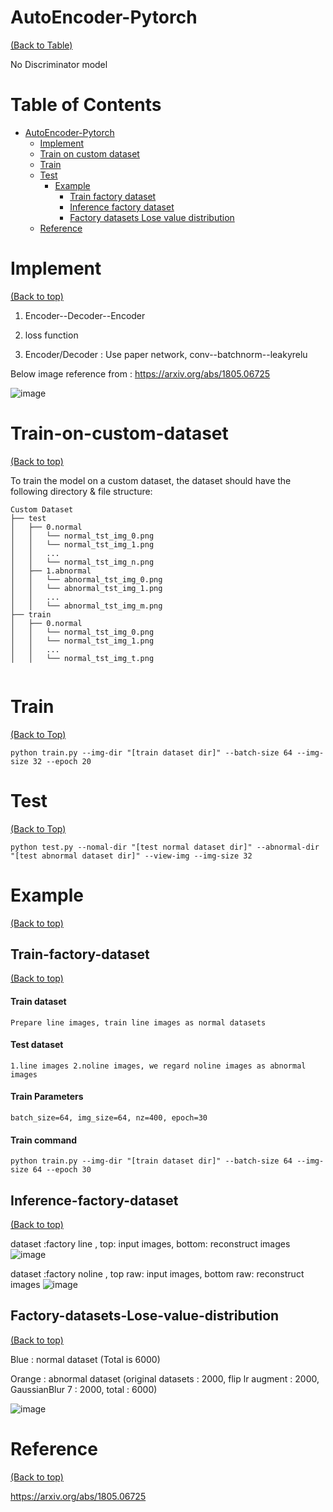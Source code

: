 # AutoEncoder-Pytorch
[(Back to Table)](#table-of-contents)

No Discriminator model 

<!-- After you have introduced your project, it is a good idea to add a **Table of contents** or **TOC** as **cool** people say it. This would make it easier for people to navigate through your README and find exactly what they are looking for.

Here is a sample TOC(*wow! such cool!*) that is actually the TOC for this README. -->
# Table of Contents
- [AutoEncoder-Pytorch](#AutoEncoder-Pytorch)
    - [Implement](#Implement)
    - [Train on custom dataset](#Train-on-custom-dataset)
    - [Train](#Train)
    - [Test](#Test)
        - [Example](#Example)
            - [Train factory dataset](#Train-factory-dataset)
            - [Inference factory dataset](#Inference-factory-dataset)
            - [Factory datasets Lose value distribution](#Factory-datasets-Lose-value-distribution)
    - [Reference](#Reference)


# Implement 
[(Back to top)](#table-of-contents)

1. Encoder--Decoder--Encoder

2. loss function

3. Encoder/Decoder : Use paper network, conv--batchnorm--leakyrelu

Below image reference from : https://arxiv.org/abs/1805.06725

![image](https://user-images.githubusercontent.com/58428559/187036065-f1b7f624-bb0d-4d96-b3c9-6e6d8f74c98a.png)



# Train-on-custom-dataset
[(Back to top)](#table-of-contents)

To train the model on a custom dataset, the dataset should have the following directory & file structure:
```
Custom Dataset
├── test
│   ├── 0.normal
│   │   └── normal_tst_img_0.png
│   │   └── normal_tst_img_1.png
│   │   ...
│   │   └── normal_tst_img_n.png
│   ├── 1.abnormal
│   │   └── abnormal_tst_img_0.png
│   │   └── abnormal_tst_img_1.png
│   │   ...
│   │   └── abnormal_tst_img_m.png
├── train
│   ├── 0.normal
│   │   └── normal_tst_img_0.png
│   │   └── normal_tst_img_1.png
│   │   ...
│   │   └── normal_tst_img_t.png


```

# Train
[(Back to Top)](#table-of-contents)

```
python train.py --img-dir "[train dataset dir]" --batch-size 64 --img-size 32 --epoch 20
```

# Test
[(Back to Top)](#table-of-contents)

```
python test.py --nomal-dir "[test normal dataset dir]" --abnormal-dir "[test abnormal dataset dir]" --view-img --img-size 32
```
# Example
[(Back to top)](#table-of-contents)


## Train-factory-dataset
[(Back to top)](#table-of-contents)

#### Train dataset 
    Prepare line images, train line images as normal datasets

#### Test dataset
    1.line images 2.noline images, we regard noline images as abnormal images

#### Train Parameters
    batch_size=64, img_size=64, nz=400, epoch=30

#### Train command
```
python train.py --img-dir "[train dataset dir]" --batch-size 64 --img-size 64 --epoch 30 
```
## Inference-factory-dataset
[(Back to top)](#table-of-contents)

dataset :factory line , top: input images, bottom: reconstruct images
![image](https://user-images.githubusercontent.com/58428559/187036135-46cd0915-b695-48a8-b377-0859e57fb1da.png)


dataset :factory noline , top raw: input images, bottom raw: reconstruct images
![image](https://user-images.githubusercontent.com/58428559/187036162-52b6fb52-cc6b-44b6-99e5-d532332e9c9a.png)

## Factory-datasets-Lose-value-distribution
[(Back to top)](#table-of-contents)

Blue : normal dataset (Total is 6000)

Orange : abnormal dataset (original datasets : 2000, flip lr augment : 2000, GaussianBlur 7 : 2000, total : 6000)

![image](https://user-images.githubusercontent.com/58428559/187195639-ae90b89e-3f24-4718-9191-228ab83580d5.png)



# Reference
[(Back to top)](#table-of-contents)

https://arxiv.org/abs/1805.06725


